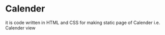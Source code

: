 # Calender
it is code written in HTML and CSS for making static page of Calender i.e. Calender view
